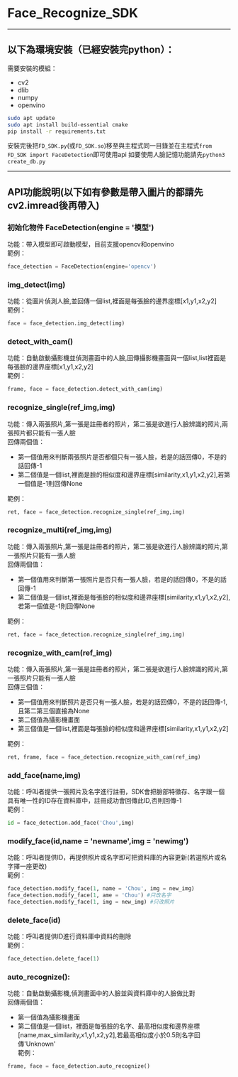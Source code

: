 # Face_Recognize_SDK
---
## 以下為環境安裝（已經安裝完python）：
需要安裝的模組：
* cv2
* dlib
* numpy
* openvino
```bash
sudo apt update
sudo apt install build-essential cmake  
pip install -r requirements.txt
```

安裝完後把`FD_SDK.py`(或`FD_SDK.so`)移至與主程式同一目錄並在主程式`from FD_SDK import FaceDetection`即可使用api
如要使用人臉記憶功能請先`python3 create_db.py`

---
## API功能說明(以下如有參數是帶入圖片的都請先cv2.imread後再帶入)
### 初始化物件 FaceDetection(engine = '模型')
功能：帶入模型即可啟動模型，目前支援opencv和openvino  
範例：
```python
face_detection = FaceDetection(engine='opencv')
```
### img_detect(img)
功能：從圖片偵測人臉,並回傳一個list,裡面是每張臉的邊界座標[x1,y1,x2,y2]  
範例：
```python
face = face_detection.img_detect(img)
```
### detect_with_cam()
功能：自動啟動攝影機並偵測畫面中的人臉,回傳攝影機畫面與一個list,list裡面是每張臉的邊界座標[x1,y1,x2,y2]  
範例：
```python
frame, face = face_detection.detect_with_cam(img)
```
### recognize_single(ref_img,img)
功能：傳入兩張照片,第一張是註冊者的照片，第二張是欲進行人臉辨識的照片,兩張照片都只能有一張人臉  
回傳兩個值：
* 第一個值用來判斷兩張照片是否都個只有一張人臉，若是的話回傳0，不是的話回傳-1
* 第二個值是一個list,裡面是臉的相似度和邊界座標[similarity,x1,y1,x2,y2],若第一個值是-1則回傳None   

範例：
```python
ret, face = face_detection.recognize_single(ref_img,img)
```
### recognize_multi(ref_img,img)
功能：傳入兩張照片,第一張是註冊者的照片，第二張是欲進行人臉辨識的照片,第一張照片只能有一張人臉  
回傳兩個值：
* 第一個值用來判斷第一張照片是否只有一張人臉，若是的話回傳0，不是的話回傳-1
* 第二個值是一個list,裡面是每張臉的相似度和邊界座標[similarity,x1,y1,x2,y2],若第一個值是-1則回傳None  

範例：
```python
ret, face = face_detection.recognize_single(ref_img,img)
```
### recognize_with_cam(ref_img)
功能：傳入兩張照片,第一張是註冊者的照片，第二張是欲進行人臉辨識的照片,第一張照片只能有一張人臉  
回傳三個值：
* 第一個值用來判斷照片是否只有一張人臉，若是的話回傳0，不是的話回傳-1,且第二第三個直接為None
* 第二個值為攝影機畫面
* 第三個值是一個list,裡面是每張臉的相似度和邊界座標[similarity,x1,y1,x2,y2]

範例：
```python
ret, frame, face = face_detection.recognize_with_cam(ref_img)
```
### add_face(name,img)
功能：呼叫者提供一張照片及名字進行註冊，SDK會把臉部特徵存、名字跟一個具有唯一性的ID存在資料庫中，註冊成功會回傳此ID,否則回傳-1  
範例：
```python
id = face_detection.add_face('Chou',img)
```
### modify_face(id,name = 'newname',img = 'newimg')
功能：呼叫者提供ID，再提供照片或名字即可把資料庫的內容更新(若選照片或名字擇一座更改)  
範例：
```python
face_detection.modify_face(1, name = 'Chou', img = new_img)
face_detection.modify_face(1, ame = 'Chou') #只改名字
face_detection.modify_face(1, img = new_img) #只改照片
```
### delete_face(id)
功能：呼叫者提供ID進行資料庫中資料的刪除  
範例：
```python
face_detection.delete_face(1)
```
### auto_recognize():
功能：自動啟動攝影機,偵測畫面中的人臉並與資料庫中的人臉做比對  
回傳兩個值：
* 第一個值為攝影機畫面
* 第二個值是一個list，裡面是每張臉的名字、最高相似度和邊界座標[name,max_similarity,x1,y1,x2,y2],若最高相似度小於0.5則名字回傳'Unknown'  
範例：
```python
frame, face = face_detection.auto_recognize()
```
